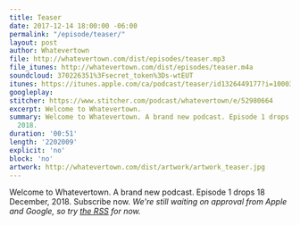 ```yaml
---
title: Teaser
date: 2017-12-14 18:00:00 -06:00
permalink: "/episode/teaser/"
layout: post
author: Whatevertown
file: http://whatevertown.com/dist/episodes/teaser.mp3
file_itunes: http://whatevertown.com/dist/episodes/teaser.m4a
soundcloud: 370226351%3Fsecret_token%3Ds-wtEUT
itunes: https://itunes.apple.com/ca/podcast/teaser/id1326449177?i=1000397680895&mt=2
googleplay:
stitcher: https://www.stitcher.com/podcast/whatevertown/e/52980664
excerpt: Welcome to Whatevertown.
summary: Welcome to Whatevertown. A brand new podcast. Episode 1 drops 18 December,
  2018.
duration: '00:51'
length: '2202009'
explicit: 'no'
block: 'no'
artwork: http://whatevertown.com/dist/artwork/artwork_teaser.jpg
---
```


Welcome to Whatevertown. A brand new podcast. Episode 1 drops 18 December, 2018. Subscribe now. *We're still waiting on approval from Apple and Google, so try [the RSS](http://whatevertown.com/podcast.rss) for now.*
